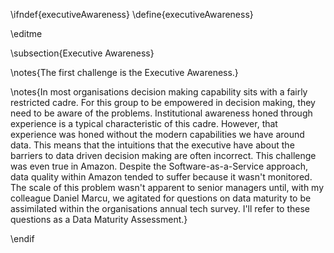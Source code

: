 \ifndef{executiveAwareness}
\define{executiveAwareness}

\editme

\subsection{Executive Awareness}

\notes{The first challenge is the Executive Awareness.}

\notes{In most organisations decision making capability sits with a
fairly restricted cadre. For this group to be empowered in decision
making, they need to be aware of the problems. Institutional awareness
honed through experience is a typical characteristic of this
cadre. However, that experience was honed without the modern
capabilities we have around data. This means that the intuitions that
the executive have about the barriers to data driven decision making
are often incorrect. This challenge was even true in Amazon. Despite
the Software-as-a-Service approach, data quality within Amazon tended
to suffer because it wasn't monitored. The scale of this problem
wasn't apparent to senior managers until, with my colleague Daniel
Marcu, we agitated for questions on data maturity to be assimilated
within the organisations annual tech survey. I'll refer to these
questions as a Data Maturity Assessment.}

\endif
